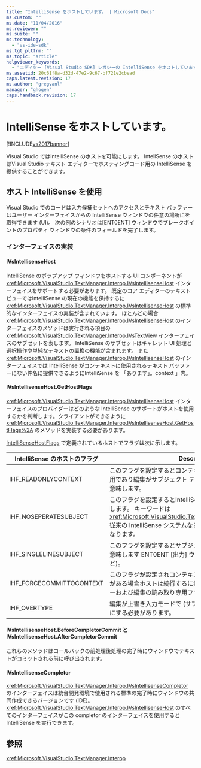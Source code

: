 ```yaml
---
title: "IntelliSense をホストしています。 | Microsoft Docs"
ms.custom: ""
ms.date: "11/04/2016"
ms.reviewer: ""
ms.suite: ""
ms.technology: 
  - "vs-ide-sdk"
ms.tgt_pltfrm: ""
ms.topic: "article"
helpviewer_keywords: 
  - "エディター [Visual Studio SDK] レガシーの IntelliSense をホストしています。"
ms.assetid: 20c61f8a-d32d-47e2-9c67-bf721e2cbead
caps.latest.revision: 17
ms.author: "gregvanl"
manager: "ghogen"
caps.handback.revision: 17
---
```

# IntelliSense をホストしています。
[!INCLUDE[vs2017banner](../code-quality/includes/vs2017banner.md)]

Visual Studio ではIntelliSense のホストを可能にします。  IntellSense のホストはVisual Studio テキスト エディターでホスティングコード用の IntelliSense を提供することができます。  
  
## ホスト IntelliSense を使用  
 Visual Studio でのコードは入力候補セットへのアクセスとテキスト バッファーはユーザー インターフェイスからの IntelliSense ウィンドウの任意の場所にを取得できます \(UI\)。  次の例のシナリオは\[ENT0ENT\] ウィンドウでブレークポイントのプロパティ ウィンドウの条件のフィールドを完了します。  
  
### インターフェイスの実装  
  
#### IVsIntellisenseHost  
 IntelliSense のポップアップ ウィンドウをホストする UI コンポーネントが <xref:Microsoft.VisualStudio.TextManager.Interop.IVsIntellisenseHost> インターフェイスをサポートする必要があります。  既定のコア エディターのテキスト ビューではIntelliSense の現在の機能を保持するに <xref:Microsoft.VisualStudio.TextManager.Interop.IVsIntellisenseHost> の標準的なインターフェイスの実装が含まれています。  ほとんどの場合<xref:Microsoft.VisualStudio.TextManager.Interop.IVsIntellisenseHost> のインターフェイスのメソッドは実行される項目の <xref:Microsoft.VisualStudio.TextManager.Interop.IVsTextView> インターフェイスのサブセットを表します。  IntelliSense のサブセットはキャレット UI 処理と選択操作や単純なテキストの置換の機能が含まれます。  また<xref:Microsoft.VisualStudio.TextManager.Interop.IVsIntellisenseHost> のインターフェイスでは IntelliSense がコンテキストに使用されるテキスト バッファーにない件名に提供できるようにIntelliSense を 「あります」。context 」内。  
  
#### IVsIntellisenseHost.GetHostFlags  
 <xref:Microsoft.VisualStudio.TextManager.Interop.IVsIntellisenseHost> インターフェイスのプロバイダーはどのような IntelliSense のサポートがホストを使用するかを判断します。クライアントができるように <xref:Microsoft.VisualStudio.TextManager.Interop.IVsIntellisenseHost.GetHostFlags%2A> のメソッドを実装する必要があります。  
  
 [IntelliSenseHostFlags](../extensibility/intellisensehostflags.md) で定義されているホストでフラグは次に示します。  
  
|IntelliSense のホストのフラグ|Description|  
|---------------------------|-----------------|  
|IHF\_READONLYCONTEXT|このフラグを設定するとコンテキスト バッファーが読み取り専用であり編集がサブジェクト テキスト内でのみ発生することを意味します。|  
|IHF\_NOSEPERATESUBJECT|このフラグを設定するとIntelliSense の別の項目がないことを示します。  キーワードは <xref:Microsoft.VisualStudio.TextManager.Interop.IVsTextView> 従来の IntelliSense システムなどのコンテキスト バッファーになります。|  
|IHF\_SINGLELINESUBJECT|このフラグを設定するとサブジェクトが複数行できないことを意味します ENT0ENT \[出力\] ウィンドウに単一の行の編集など\)。|  
|IHF\_FORCECOMMITTOCONTEXT|このフラグが設定されコンテキスト バッファーを更新する必要がある場合ホストは続行するに無視するコンテキスト バッファーおよび編集の読み取り専用フラグを有効にします。|  
|IHF\_OVERTYPE|編集が上書き入力モードで \(サブジェクト\) またはコンテキストにする必要があります。|  
  
#### IVsIntellisenseHost.BeforeCompletorCommit と IVsIntellisenseHost.AfterCompletorCommit  
 これらのメソッドはコールバックの前処理後処理の完了時にウィンドウでテキストがコミットされる前に呼び出されます。  
  
#### IVsIntellisenseCompletor  
 <xref:Microsoft.VisualStudio.TextManager.Interop.IVsIntellisenseCompletor> のインターフェイスは統合開発環境で使用される標準の完了時にウィンドウの共同作成できるバージョンです \(IDE\)。  <xref:Microsoft.VisualStudio.TextManager.Interop.IVsIntellisenseHost> のすべてのインターフェイスがこの completor のインターフェイスを使用するとIntelliSense を実行できます。  
  
## 参照  
 <xref:Microsoft.VisualStudio.TextManager.Interop>